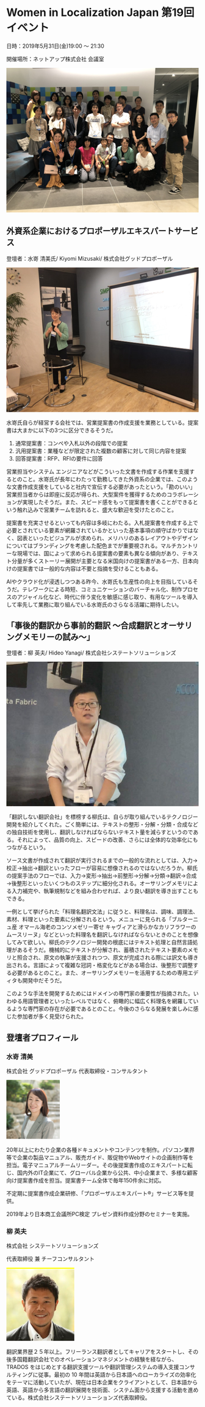 # Women in Localization Japan 第19回イベント 

日時：2019年5月31日(金)19:00 ～ 21:30

開催場所：ネットアップ株式会社 会議室

![image](./img/19_01.jpg)

## 外資系企業におけるプロポーザルエキスパートサービス
登壇者：水嵜 清美氏/ Kiyomi Mizusaki/ 株式会社グッドプロポーザル

![image](./img/19_02.jpg)

水嵜氏自らが経営する会社では、営業提案書の作成支援を業務としている。提案書は大まかに以下の3つに区分できるそうだ。
1. 通常提案書：コンペや入札以外の段階での提案
2. 汎用提案書：業種などが限定された複数の顧客に対して同じ内容を提案
3. 回答提案書：RFP、RFIの要件に回答

営業担当やシステム エンジニアなどがこういった文書を作成する作業を支援するとのこと。水嵜氏が長年にわたって勤務してきた外資系の企業では、このような文書作成支援をしていると社内で宣伝する必要があったという。「勘のいい」営業担当者からは即座に反応が得られ、大型案件を獲得するためのコラボレーションが実現したそうだ。また、スピード感をもって提案書を書くことができるという触れ込みで営業チームを訪れると、盛大な歓迎を受けたとのこと。

提案書を充実させるといっても内容は多岐にわたる。入札提案書を作成する上で必要とされている要素が網羅されているかといった基本事項の順守ばかりではなく、図表といったビジュアルが求められ、メリハリのあるレイアウトやデザインについてはブランディングを考慮した配色までが重要視される。マルチカントリーな現場では、国によって求められる提案書の要素も異なる傾向があり、テキスト分量が多くストーリー展開が主要となる米国向けの提案書がある一方、日本向けの提案書では一般的な内容は不要と指摘を受けることもある。

AIやクラウド化が浸透しつつある昨今、水嵜氏も生産性の向上を目指しているそうだ。テレワークによる時短、コミュニケーションのバーチャル化、制作プロセスのアジャイル化など、時代に伴う変化を敏感に感じ取り、有用なツールを導入して率先して業務に取り組んでいる水嵜氏のさらなる活躍に期待したい。

## 「事後的翻訳から事前的翻訳 〜合成翻訳とオーサリングメモリーの試み〜」
登壇者：柳 英夫/ Hideo Yanagi/ 株式会社システートソリューションズ

![image](./img/19_03.jpg)

「翻訳しない翻訳会社」を標榜する柳氏は、自らが取り組んでいるテクノロジー開発を紹介してくれた。ごく簡単には、テキストの整形・分解・分類・合成などの独自技術を使用し、翻訳しなければならないテキスト量を減らすというのである。それによって、品質の向上、スピードの改善、さらには全体的な効率化にもつながるという。

ソース文書が作成されて翻訳が実行されるまでの一般的な流れとしては、入力→校正→抽出→翻訳といったフローが容易に想像されるのではないだろうか。柳氏の提案手法のフローでは、入力→変形→抽出→前整形→分解→分類→翻訳→合成→後整形といったいくつものステップに細分化される。オーサリングメモリによる入力補完や、執筆規制などを組み合わせれば、より良い翻訳を導き出すこともできる。

一例として挙げられた「料理名翻訳文法」に従うと、料理名は、調味、調理法、素材、料理といった要素に分解されるという。メニューに見られる「ブルターニュ産 オマール海老のコンソメゼリー寄せ キャヴィアと滑らかなカリフラワーのムースリーヌ」などといった料理名を翻訳しなければならないときのことを想像してみて欲しい。柳氏のテクノロジー開発の根底にはテキスト処理と自然言語処理があるそうだ。機械的にテキストが分解され、蓄積されたテキスト要素のメモリと照合され、原文の執筆が支援されつつ、原文が完成される際には訳文も導き出される。言語によって複雑な冠詞・格変化などがある場合は、後整形で調整する必要があるとのこと。また、オーサリングメモリーを活用するための専用エディタも開発中だそうだ。

このような手法を開発するためにはドメインの専門家の重要性が指摘された。いわゆる用語管理者といったレベルではなく、俯瞰的に幅広く料理名を網羅しているような専門家の存在が必要であるとのこと。今後のさらなる発展を楽しみに感じた参加者が多く見受けられた。


## 登壇者プロフィール
### 水嵜 清美
株式会社 グッドプロポーザル
代表取締役・コンサルタント

![image](./img/19_04.png)

20年以上にわたり企業の各種ドキュメントやコンテンツを制作。パソコン業界等で企業の製品マニュアル、販売ガイド、販促物やWebサイトの企画制作等を担当。電子マニュアルチームリーダー。その後提案書作成のエキスパートに転じ、国内外のIT企業にて、グローバル企業から公共、中小企業まで、多様な顧客向け提案書作成を担当。提案書チーム全体で毎年150件余に対応。

不定期に提案書作成企業研修、「プロポーザルエキスパート®」サービス等を提供。

2019年より日本商工会議所PC検定 プレゼン資料作成分野のセミナーを実施。


### 柳 英夫
株式会社 システートソリューションズ

代表取締役 兼 チーフコンサルタント

![image](./img/19_05.png)

翻訳業界歴２５年以上。フリーランス翻訳者としてキャリアをスタートし、その後多国籍翻訳会社でのオペレーションマネジメントの経験を経ながら、TRADOS をはじめとする翻訳支援ツールや翻訳管理システムの導入支援コンサルティングに従事。最初の 10 年間は英語から日本語へのローカライズの効率化をテーマに活動していたが、現在は日本企業をクライアントとして、日本語から英語、英語から多言語の翻訳展開を技術面、システム面から支援する活動を進めている。株式会社システートソリューションズ代表取締役。
